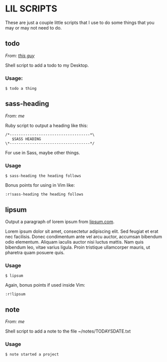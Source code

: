 # LIL SCRIPTS

These are just a couple little scripts that I use to do some things that you may
or may not need to do.

## todo

_From: [this guy](https://twitter.com/holman/status/364509812962242560)_

Shell script to add a todo to my Desktop.

### Usage:

    $ todo a thing

## sass-heading

_From: me_

Ruby script to output a heading like this:

    /*------------------------------------*\
       $SASS HEADING
    \*------------------------------------*/

For use in Sass, maybe other things.

### Usage

    $ sass-heading the heading follows

Bonus points for using in Vim like:

    :r!sass-heading the heading follows

## lipsum

Output a paragraph of lorem ipsum from [lipsum.com](http://www.lipsum.com).

Lorem ipsum dolor sit amet, consectetur adipiscing elit. Sed feugiat et erat
nec facilisis. Donec condimentum ante vel arcu auctor, accumsan bibendum odio
elementum. Aliquam iaculis auctor nisi luctus mattis. Nam quis bibendum leo,
vitae varius ligula. Proin tristique ullamcorper mauris, ut pharetra quam
posuere quis.

### Usage

    $ lipsum

Again, bonus points if used inside Vim:

    :r!lipsum

## note

_From: me_

Shell script to add a note to the file ~/notes/TODAYSDATE.txt

### Usage

    $ note started a project
